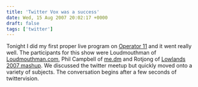 ```yaml
---
title: 'Twitter Vox was a success'
date: Wed, 15 Aug 2007 20:02:17 +0000
draft: false
tags: ['twitter']
---
```


Tonight I did my first proper live program on [Operator 11](http://www.operator11.com) and it went really well. The participants for this show were Loudmouthman of [Loudmouthman.com](http://www.loudmouthman.com), Phil Campbell of [me.dm](http://me.dm) and Rotjong of [Lowlands 2007 mashup](http://www.todaysart.nl/LL07/).  We discussed the twitter meetup but quickly moved onto a variety of subjects. The conversation begins after a few seconds of twittervision.